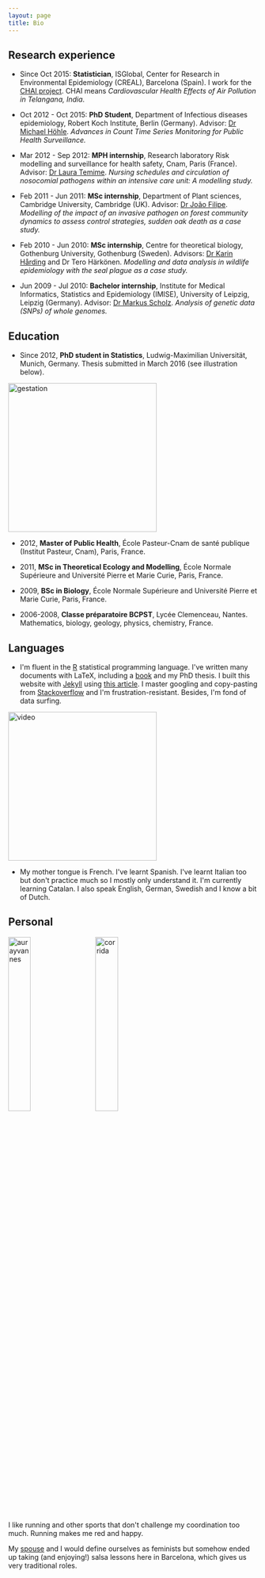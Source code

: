 ```yaml
---
layout: page
title: Bio
---
```


## Research experience

* Since Oct 2015: __Statistician__, ISGlobal, Center for Research in Environmental Epidemiology (CREAL), Barcelona (Spain). I work for the [CHAI project](http://www.chaiproject.org/). CHAI means _Cardiovascular Health Effects of Air Pollution in Telangana, India_.

* Oct 2012 - Oct 2015: __PhD Student__, Department of Infectious diseases epidemiology, Robert Koch Institute, Berlin (Germany). Advisor: [Dr Michael Höhle](http://staff.math.su.se/hoehle/). 
_Advances in Count Time Series Monitoring for Public Health Surveillance._

* Mar 2012 - Sep 2012: __MPH internship__, Research laboratory Risk modelling and surveillance for health safety, Cnam, Paris (France). Advisor: [Dr Laura Temime](https://www.researchgate.net/profile/Laura_Temime). _Nursing schedules and circulation of nosocomial pathogens within an intensive care unit: A modelling study._

* Feb 2011 - Jun 2011: __MSc internship__, Department of Plant sciences, Cambridge University, Cambridge (UK). Advisor: [Dr João Filipe](https://www.researchgate.net/profile/Joao_Filipe2). _Modelling of the impact of an invasive pathogen on forest community dynamics to assess control strategies, sudden oak death as a case study._

* Feb 2010 - Jun 2010: __MSc internship__, Centre for theoretical biology, Gothenburg University, Gothenburg (Sweden). Advisors: [Dr Karin Hårding](https://www.researchgate.net/profile/Karin_Harding) and Dr Tero Härkönen. 
_Modelling and data analysis in wildlife epidemiology with the seal plague as a case study._

* Jun 2009 - Jul 2010: __Bachelor internship__, Institute for Medical Informatics, Statistics and Epidemiology (IMISE), University of Leipzig, Leipzig (Germany). Advisor: [Dr Markus Scholz](http://www.imise.uni-leipzig.de/Mitarbeiter/Markus.Scholz.jsp). _Analysis of genetic data (SNPs) of whole genomes._

## Education

* Since 2012, __PhD student in Statistics__, Ludwig-Maximilian Universität, Munich, Germany. Thesis submitted in March 2016 (see illustration below).

<img src="{{base.url}}/assets/gestation.gif" alt="gestation" width="300">

* 2012, __Master of Public Health__, École Pasteur-Cnam de santé publique (Institut Pasteur, Cnam), Paris, France.

* 2011, __MSc in Theoretical Ecology and Modelling__, École Normale Supérieure and Université Pierre et Marie Curie, Paris, France.

* 2009, __BSc in Biology__, École Normale Supérieure and Université Pierre et Marie Curie, Paris, France.

* 2006-2008, __Classe préparatoire BCPST__, Lycée Clemenceau, Nantes. Mathematics, biology, geology, physics, chemistry, France. 

## Languages

* I'm fluent in the [R](https://www.r-project.org/) statistical programming language. I've written many documents with LaTeX, including a [book](http://www.editions-ellipses.fr/product_info.php?products_id=7159) and my PhD thesis. I built this website with [Jekyll](https://jekyllrb.com/) using [this article](http://www.njtierney.com/jekyll/2015/11/11/how-i-built-my-site/). I master googling and copy-pasting from [Stackoverflow](http://stackoverflow.com/) and I'm frustration-resistant. Besides, I'm fond of data surfing.

<img src="{{base.url}}/assets/video.gif" alt="video" width="300">

* My mother tongue is French. I've learnt Spanish. I've learnt Italian too but don't practice much so I mostly only understand it. I'm currently learning Catalan. I also speak English, German, Swedish and I know a bit of Dutch.  

## Personal
<img src="{{base.url}}/assets/aurayvannes.png" alt="aurayvannes" style="float: left; width: 30%; margin-right: 5%; margin-bottom: 0.5em;">
<img src="{{base.url}}/assets/corrida.jpg" alt="corrida" style="float: left; width: 30%; margin-right: 1%; margin-bottom: 0.5em;">
<p style="clear: both;">
</p>
I like running and other sports that don't challenge my coordination too much. Running makes me red and happy.


My [spouse](http://dacornu.github.io/) and I would define ourselves as feminists but somehow ended up taking (and enjoying!) salsa lessons here in Barcelona, which gives us very traditional roles. 

